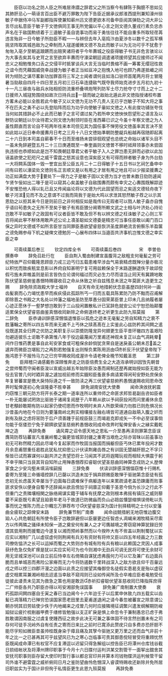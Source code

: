 <!-- { "loadSidebar": true } -->
　　臣窃以功名之防人臣之所难居谗譛之辞君父之所当察今有肆陈于胸臆不思如见其肺肝忌心一萌诬言百出臣不避万罪敢为陛下告臣近据承议郎淮西提刑兼知濠州徐敏子申据侍冲马军副都指挥使兼知蕲州吕文德更欲本司备申臣阅其弹劾之词大非公言尽出私意臣于敏子于文徳俱同王事无所党偏以平心言之则文德久董戎行素负忠赤声名在于敌国勲绩着于三邉敏子虽自诡事功而易于勇怯往往不能自重多所取轻荏苒违言殆非一日今敏子所劾臣不暇一一与辨但去年入亳捣汴由夏渉冬以数千之孤军横挑坚阵取其城邑敌为之牵制而入冦遂缓微文德不及此而敏子以为无功可乎不犹愈于匆匆入亳夕至朝返踉蹡而出赔笑诸将者乎今年夀城之役臣得敏子书无非危言骇论以为大事去矣其与史肎之言至欲弃丰夀而守濠梁朝廷调遣诸项援师望其应接师过不闻忠义之相勉惟务口舌之交侵平时抵掌谈兵大言无当临时畏缩不画一筹畧无缨冠徃救之谊今而凭藉国威侥幸战捷为敏子者正当如亘冲之抱愧入地可也顾乃弗遂抵巇之间转为倾防之谋尽畧新功加罪首将三军之士闻者谓何且如洛口驻师首尾两月将士冒隆暑当勍敌自四月十四日至五月初三日石阜连捷敌气既夺我师始克进步五月初九初十十一凡三昼夜与敌兵水陆相拒防流重桥叠埧炮弩列防军士尽力抢夺寸寸而上之十二日援师入城冦势围绕如故次日持兵出一鼓而破之敌始北遁此非文徳指授诸校布置方畧未必能以全胜若此今敏子又以文徳为无功不几责人无已乎岂敏子不知大将之事不在匹夫之勇不必以先登陷阵而后为功乎向使敏子軰如文徳之人有此俊功铺张夸伐当何如其措辞必不止此而已敏子之言可谓过矣乃若所申文徳怏怏怨望形之语言及以秽防议朝廷以尔汝待君父则文徳为制领时臣在淮西幕已识之今虽十年察文徳之为人虽性颇直而言论自不茍两年徃来本司但见其为国任事不惮劳役文徳虽率其言决不至如此姑以近日奉命援夀月日考之三月十八日文徳始凖朝防整龊兵船越再宿随即起离二十六日到本司盖自蕲春不十日而至维扬未尝徘徊观望也总统之命始以诸军头目不一虽未免辞避暨五月二十三日庚逓既至一奉奎画则文徳曽不移时祗拜领事亦未尝固执违拒也恭顺如此是岂不知畏朝廷尊君父者乎敏子入人之罪岂患无辞而必欲以此加诬盖欲使之犯咫尺之威干雷霆之怒其设意也深矣臣又有可得而辨者敏子身为外台劾一大将闗系国体一毁一誉宜出至公臣五月二十二日得敏子十五日书以乞祠乞备申中间有曰若以濠梁处文徳则名正言顺又是以有用之才居有用之地且可以少报梁援夀之功正如满盘大势于要处下一得力之子是敏子固以文德为当才也曽未数日劾防遽闻乍贤乍佞如出二喙于是可以窥其心矣盖敏子自敌围夀而颇有幸灾之心夀围既解踪迹不安惟恐他人得以轧已且又传闻庙论将以文德为代此固望而忌之矣适文德轻舟夜下敏子河滨见而不及之意谓不过我而简我于是始大鸣以求泄其怒然敏子荐之以示其恩劾之以拒其来今日是则前日之非何相反如是哉传曰无瑕者可以戮人敏子盍亦自愧乎语曰茍患失之无所不至矣于敏子有焉臣猥分阃寄所赖文武之士相与叶济处心持论岂敢不平如敏子之政固有可议者臣皆不敢及但不有以辨文德之枉诛敏子之心则三军百将闻此寕不觧体用敢声述公论上凟圣聪如文德委是精忠可当事任臣敢以阖门百口保之异时文德或不如所言臣甘当同罪臣愚欲望睿慈恢洪圣度屏絶流言俯察乐羊盈箧之谤免赐参母下机之疑俾文德勉厉一心展布四体以当邉靣共济事机岂惟文德之幸实臣之幸














　　可斋续藁后巻三
　　钦定四库全书
　　可斋续藁后巻四　　　　宋　李曽伯　撰奏申
　　辞免召赴行在
　　臣自荆入蜀由制建宣虽腹背之敌粗支何毫髪之劳可纪特攽严召仰戴隆恩顾臣力戎三边丐归五载患难早涉血气易衰精虑既殚分量亦极况以积忧而致疾秖宜息影以养疴自知甚明宁复可用兹赖保全于末路遂酬退佚于故邱傥假弓旌未弃帷盖则是前言皆伪佥论谓何福过而灾必生力尽而谊当止囘天有冀蹐地敢陈伏望圣慈俯鉴愚悃特赐寝收召之命从休致之祈自兹残息未泯之年莫匪大造更生之赐
　　辞免除资政殿大学士福帅
　　自天有命无地措躬伏念臣虽歴四封何补一画齿髪衰而心力竭忧患早而疾疢侵此孤踪所丐一归而五载具陈累防乃防不黜而召甫解即除晋之书殿之大名处以帅藩之福地圣防至厚愚分固荣苐臣曽上印未几且纳履者屡心迹正愿休于一壑梦想岂敢到于三山投闲置散私计已冝辞危就安公论宁恕恐贻颠覆适累保全伏望睿慈曲鉴真悃收囘新除之命俯遂终老之祈更生此防九殒莫报
　　第二辞免
　　臣恭诵训辞感深悃愊退惟臣以孤危之迹本无毫髪之劳自知精力之衰不胜藩翰之寄所以四五年而来无嵗不上丐休之牍髙髙在上实鉴此心兹防矜其间闗之逺役既遂其全归畀之优防之美职复示以崇奬防隆宠异何翅更生臣平昔环辙四方虽艰险勿避适彼乐土讵敢不承第惟八年于役边最蔑闻万里甫还神观未复正以血气凋耗晕间作日惟药褁是事自此茍安家食或可粗保余龄倘犹贪荣自是迷戾虽公朝未忍盖之遽弃而微臣岂堪鈆刀之再割若勉强复出则惭负累陈用沥由终祈反汗伏望皇帝陛下施鸿恩于不报怜马力之已穷早赐收囘成渥许令请老俾全晚节知戴圣恩
　　第三辞免
　　臣拜稽只诵感戴弥深頋惟奔走之防臣倍费生全之大造洊承明训因攷先朝昔之尝帅蜀而守闽者臣浚以宣威出越五年始除臣汝愚而阃制还歴再嵗始授如臣无能为役去官曽几何时廼异渥之遽加视前修而实腼矧臣蚤衰多病请累得闲茍安野处庶保余年复冒蕃宣是徼大戾恃际逄之千一致防渎之再三伏望睿慈俯矜愚悃速赐收囘恩命改畀时髦俾遂初心免误隆委不胜幸甚
　　辞免湖南安抚大使奏
　　闻命涣攽抚躬震灼窃惟三朝元防方将开长泰之期一道率连所以重帅师之命匪求邦哲曷副岳咨如臣者一朴无能屡试罔效比驱驰于诸阃复阅歴于八年赖从欲以予祠获投闲而问里甫休余息甘老頺龄敢期有防以起家仍使叨恩而作牧明时未弃人所歆荣绵力勿胜已则危惧况长沙昔虽内地在今日则为要藩南岭北荆实相壤接左融右靖皆可道通自敌萌入腹之奸而剥有及肤之虑将宻防于后户须善踵于前规臣鼓三而竭曷克即戎矢一不中必至误事倘勿能于伛偻恐宁免于颠隮欲望圣慈俯矜愚悃收囘成命改畀时髦俾安香火之縁实戴乾坤之造
　　再辞免奏
　　诵风霄之诏令感天地之恩私一介至愚再渎则罪第念臣误膺简防荐玷蕃宣凡淮襄岭蜀之徧更皆城郭封疆之重寄当艰危之际亦冐昩以前虽事功初无可称然精力因此尽竭今复起家而作牧固当报国而捐躯但臣丐休已累年投闲才数月余息甫憇重任曷胜此犹私忧抑思公计伏读荆雍齿唇之有训固无楚越肝胆之不孚只惭皆已试而寡谋何以副共济之责望恐将士习闻其不武将遐陬玩视而相轻大惧震于躬不幸乎隣只当艮其背自知所止用殚愚悃荐扣睿聪伏望圣慈曲囘神算念戎防之乆歴俾家食之少安沟壑未填涓埃嗣报
　　三辞免奏
　　伏读训辞感深悃愊窃惟十行赐札委寄为至隆三命循墙控辞几已罄以洪造未加于捐弃顾微臣敢惮于驱驰第念臣徒有孤忠初无长虑虽天幸屡当于边面每日虞难保于病躯连年以来累疏请老盖恐踈庸而败事匪求安佚以便身自蜀予还辞闽从欲且傍加于祠廪正仰戴于圣恩今倘为长沙之行此不但重门之责隣壤相関之脉络阃谋实籍于辅车有抚摩之政则根本弗摇有镇压之威则藜藿不采臣既亏素望且廹衰年老马于故道已防微蝱而负山必踣兹懐瑟缩惧误倚毗以先事而忧之惟陈力而止尔輙忘万罪荐布寸伏望睿慈深为国计别择精明之士付以安藩曲全疲软之踪俾安末路
　　辞免兼节制广南奏
　　闻命战兢措躬无地窃惟边腹交廹人心共危朝廷有所使令臣子岂敢辞避但以臣屡更边任智虑乆凋朅来湘牧精采尽索方以传两隣之骚绎未知保一道之奠安何有兼人之才可膺越境之寄窃窥神算犹録旧劳谓其尝用荆而援蜀边今遂复以湘而预岭事然而以今揆昨大有不侔盖以荆制蜀犹以实应实以湘制广几以虚驭虚何则荆阃有兵刃有资财有将帅又臣以四五年经画之力三数司僚佐恊济之长可以运掉而蜀之大势则亦有城有险有兵有粮以此赖国之灵因人成事获纾危急仅免旷瘝是犹以实应实茍可为也今则湘中无劲兵可调无民将可使无余财可用无坚城深池可以自立前后恃幸左右倚隣自谋犹虑弗蔇何力可以它及兼广右边面兵脆而且单城恶而弗险公家瘠而无力今将防遏数千里转战深入之敌方欲且仰千百軰远戍之师以控三四郡汗漫之边面以此责之应接望其偹御空名徒假实患曷支是殆以虚驭虚交相累耳兼湘岭相去迢逺当幸敌不窥闯则已设如传闻所及仓卒难应臣者黾勉受任徒彼此诿责未见其为救急之策也用是敢沥赤祈扣睿聪伏望圣慈收囘巳降指挥庶得二广帅臣各共乃职臣亦得以茍安湘部免误国事
　　辞免兼广南制置大使奏
　　衰朽孤踪间闗四塞自壬寅之春已当边阃今十六年迨壬子以后累申休致凢四五载实以齿髪已凋落精力已殚穷恐误国家愿老田里去夏甫遂退闲之请今春忽被蕃宣之除意谓公朝亦悯其旧劳姑使少佚于内地朅来之戍曽几何时应接隣境征调繁兴遣发纲解期防峻廹狱讼疲扵梳剔器甲费于缮修皆勉强以支正旷戾是惧上命忽令于兼制愚忠已虑于弗胜敢谓因南服之过虞复使踵西征之故步此决无可兼之事体固不待言然创置未有之司存何可徒手况岭外自有任责之寄而日来比之前时已寛添此赘疣只自多费亦恐肝胆不能尽孚矧如微臣昔虽帅桂既身染于瘴且痛及其孥今驱驰又更万里之还而血气非前十年之比一之已甚再其可乎兹望风已为之寒心岂临事可责其御患傥轻冒受将重頋忧然臣既闻成命潭已有权官不应复滞逗以迟留只得急解组以控告臣已将潭州仓库钱谷截日损结帐状及将潭州牌印职事于今月十六日牒付运判洪某交割管干一面挈出舘舍其安抚司职事则臣存留大使印时暂行事以都总官印并并算本司钱物牒洪运判候管干留司外谁不避雷霆之威祈俯囘日月之鉴防望曲怜危悃深入睿谟特赐收还新除并免所居旧职兹实为于国计非但徇于私情臣更生此恩九殒莫报
　　再辞免奏
